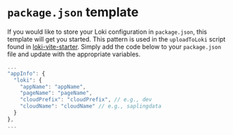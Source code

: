 # `package.json` template
If you would like to store your Loki configuration in `package.json`, this template will get you started. This pattern is used in the `uploadToLoki` script found in [loki-vite-starter](https://github.com/sapling-data/loki-vite-starter). Simply add the code below to your `package.json` file and update with the appropriate variables.
``` js
...
"appInfo": {
  "loki": {
    "appName": "appName",
    "pageName": "pageName",
    "cloudPrefix": "cloudPrefix", // e.g., dev
    "cloudName": "cloudName" // e.g., saplingdata
  }
},
...
```